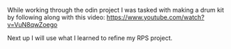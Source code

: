 While working through the odin project I was tasked with making a drum kit by following along with this video: https://www.youtube.com/watch?v=VuN8qwZoego

Next up I will use what I learned to refine my RPS project.

